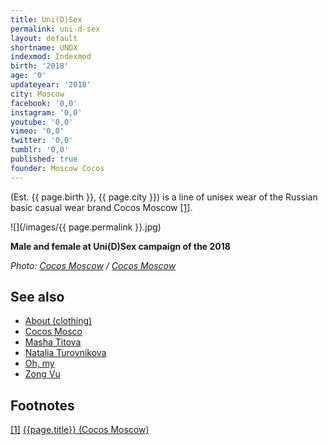 ```yaml
---
title: Uni(D)Sex
permalink: uni-d-sex
layout: default
shortname: UNDX
indexmod: Indexmod
birth: '2018'
age: '0'
updateyear: '2018'
city: Moscow
facebook: '0,0'
instagram: '0,0'
youtube: '0,0'
vimeo: '0,0'
twitter: '0,0'
tumblr: '0,0'
published: true
founder: Moscow Cocos
---
```


(Est. {{ page.birth }}, {{ page.city }}) is a line of unisex wear of the Russian basic casual wear brand Cocos Moscow <span id="a1">[\[1\]](#f1)</span>.

![](/images/{{ page.permalink }}.jpg)

**Male and female at Uni(D)Sex campaign of the 2018**

*Photo: [Cocos Moscow](cocos-moscow) / [Cocos Moscow](https://cocos-moscow.ru/product-category/unisex/)*

## See also

+ [About (clothing)](about-clothing)
+ [Cocos Mosco](cocos-moscow)
+ [Masha Titova](titova-masha)
+ [Natalia Turovnikova](turovnikova-natalia)
+ [Oh, my](oh-my)
+ [Zong Vu](vu-zong)

## Footnotes

[[1]](#a1) <span id="f1"></span> [{{page.title}} (Cocos Moscow)](https://cocos-moscow.ru/product-category/unisex/)
